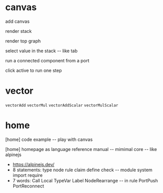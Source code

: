 # canvas

add canvas

render stack

render top graph

select value in the stack -- like tab

run a connected component from a port

click active to run one step

# vector

`vectorAdd`
`vectorMul`
`vectorAddScalar`
`vectorMulScalar`

# home

[home] code example -- play with canvas

[home] homepage as language reference manual -- mimimal core -- like alpinejs

- https://alpinejs.dev/
- 8 statements: type node rule claim define check -- module system import require
- 7 words: Call Local TypeVar Label NodeRearrange -- in rule PortPush PortReconnect
